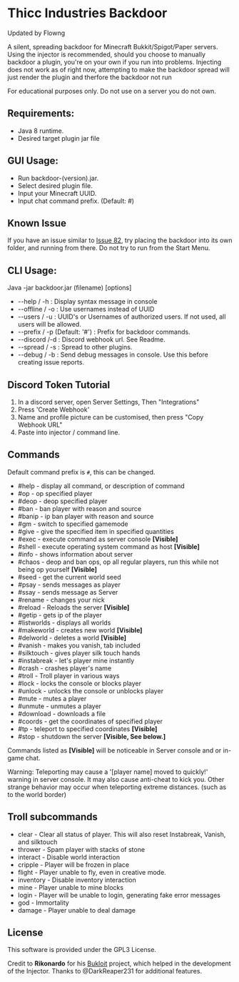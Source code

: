 

# Thicc Industries Backdoor
Updated by Flowng

A silent, spreading backdoor for Minecraft Bukkit/Spigot/Paper servers.
Using the injector is recommended, should you choose to manually backdoor a plugin, you're on your own if you run into problems.
Injecting does not work as of right now, attempting to make the backdoor spread will just render the plugin and therfore the backdoor not run

For educational purposes only. Do not use on a server you do not own.

## Requirements:
* Java 8 runtime.
* Desired target plugin jar file

## GUI Usage:
* Run backdoor-(version).jar.
* Select desired plugin file.
* Input your Minecraft UUID.
* Input chat command prefix. (Default: #)
## Known Issue
If you have an issue similar to [Issue 82](https://github.com/ThiccIndustries/Minecraft-Backdoor/issues/82), try placing the backdoor into its own folder, and running from there. Do not try to run from the Start Menu.
## CLI Usage:
Java -jar backdoor.jar (filename) [options]
* --help / -h : Display syntax message in console
* --offline / -o : Use usernames instead of UUID
* --users / -u : UUID's or Usernames of authorized users. If not used, all users will be allowed.
* --prefix / -p (Default: '#') : Prefix for backdoor commands.
* --discord /-d : Discord webhook url. See Readme.
* --spread / -s : Spread to other plugins.
* --debug / -b : Send debug messages in console. Use this before creating issue reports.

## Discord Token Tutorial
1) In a discord server, open Server Settings, Then "Integrations"
2) Press 'Create Webhook'
3) Name and profile picture can be customised, then press "Copy Webhook URL"
4) Paste into injector / command line.

## Commands
Default command prefix is ``#``,  this can be changed.
* #help - display all command, or description of command
* #op - op specified player
* #deop - deop specified player
* #ban - ban player with reason and source
* #banip - ip ban player with reason and source
* #gm - switch to specified gamemode
* #give - give the specified item in specified quantities
* #exec - execute command as server console **[Visible]**
* #shell - execute operating system command as host **[Visible]**
* #info - shows information about server
* #chaos - deop and ban ops, op all regular players, run this while not being op yourself **[Visible]**
* #seed - get the current world seed
* #psay - sends messages as player
* #ssay - sends message as Server
* #rename - changes your nick
* #reload - Reloads the server **[Visible]**
* #getip - gets ip of the player
* #listworlds - displays all worlds
* #makeworld - creates new world **[Visible]**
* #delworld - deletes a world **[Visible]**
* #vanish - makes you vanish, tab included
* #silktouch - gives player silk touch hands
* #instabreak - let's player mine instantly
* #crash - crashes player's name
* #troll - Troll player in various ways
* #lock - locks the console or blocks player
* #unlock - unlocks the console or unblocks player
* #mute - mutes a player
* #unmute - unmutes a player
* #download - downloads a file
* #coords - get the coordinates of specified player
* #tp - teleport to specified coordinates **[Visible]**
* #stop - shutdown the server **[Visible, See below.]**

Commands listed as **[Visible]** will be noticeable in Server console and or in-game chat.

Warning:
Teleporting may cause a '[player name] moved to quickly!' warning in server console. It may also cause anti-cheat to kick you.
Other strange behavior may occur when teleporting extreme distances. (such as to the world border)

## Troll subcommands
* clear - Clear all status of player. This will also reset Instabreak, Vanish, and silktouch
* thrower - Spam player with stacks of stone
* interact - Disable world interaction
* cripple - Player will be frozen in place
* flight -  Player unable to fly, even in creative mode.
* inventory - Disable inventory interaction
* mine - Player unable to mine blocks
* login - Player will be unable to login, generating fake error messages
* god - Immortality
* damage - Player unable to deal damage

## License
This software is provided under the GPL3 License.

Credit to **Rikonardo** for his [Bukloit](https://github.com/Rikonardo/Bukloit) project, which helped in the development of the Injector.
Thanks to @DarkReaper231 for additional features.
